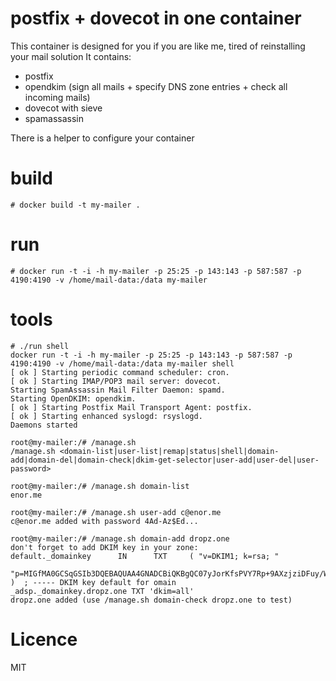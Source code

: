 # postfix + dovecot in one container

This container is designed for you if you are like me, tired of reinstalling your mail solution
It contains:

  * postfix
  * opendkim (sign all mails + specify DNS zone entries + check all incoming mails)
  * dovecot with sieve
  * spamassassin 

There is a helper to configure your container

# build

	# docker build -t my-mailer .

# run

	# docker run -t -i -h my-mailer -p 25:25 -p 143:143 -p 587:587 -p 4190:4190 -v /home/mail-data:/data my-mailer

# tools

	# ./run shell
	docker run -t -i -h my-mailer -p 25:25 -p 143:143 -p 587:587 -p 4190:4190 -v /home/mail-data:/data my-mailer shell
	[ ok ] Starting periodic command scheduler: cron.
	[ ok ] Starting IMAP/POP3 mail server: dovecot.
	Starting SpamAssassin Mail Filter Daemon: spamd.
	Starting OpenDKIM: opendkim.
	[ ok ] Starting Postfix Mail Transport Agent: postfix.
	[ ok ] Starting enhanced syslogd: rsyslogd.
	Daemons started

	root@my-mailer:/# /manage.sh 
	/manage.sh <domain-list|user-list|remap|status|shell|domain-add|domain-del|domain-check|dkim-get-selector|user-add|user-del|user-password>

	root@my-mailer:/# /manage.sh domain-list
	enor.me

	root@my-mailer:/# /manage.sh user-add c@enor.me
	c@enor.me added with password 4Ad-Az$Ed...

	root@my-mailer:/# /manage.sh domain-add dropz.one
	don't forget to add DKIM key in your zone:
	default._domainkey      IN      TXT     ( "v=DKIM1; k=rsa; "
		  "p=MIGfMA0GCSqGSIb3DQEBAQUAA4GNADCBiQKBgQC07yJorKfsPVY7Rp+9AXzjziDFuy/WENpScBhCCnbwNXNX6k0AotrllcL2hO0Td0ZTI4fjSAPpclML+YqCaPs54L9A1riKI7sToynicIX0Vg/YlwJ4sCPgz3TyYOJMxRLuACsCnZIPNzrIk1SqxZ4aglzj+zW5ZgrXO27kFB4C4QIDAQAB" )  ; ----- DKIM key default for omain
	_adsp._domainkey.dropz.one TXT 'dkim=all'
	dropz.one added (use /manage.sh domain-check dropz.one to test)

# Licence

MIT

